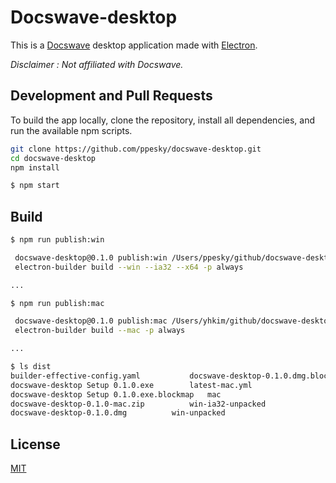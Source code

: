 # Docswave-desktop

This is a [Docswave](https://www.docswave.com/) desktop application made with [Electron](https://github.com/electron).

*Disclaimer : Not affiliated with Docswave.*

## Development and Pull Requests

To build the app locally, clone the repository, install all dependencies, and run the available npm scripts.

```sh
git clone https://github.com/ppesky/docswave-desktop.git
cd docswave-desktop
npm install
```

```sh
$ npm start
```

## Build

```sh
$ npm run publish:win

 docswave-desktop@0.1.0 publish:win /Users/ppesky/github/docswave-desktop
 electron-builder build --win --ia32 --x64 -p always

...
```

```sh
$ npm run publish:mac

 docswave-desktop@0.1.0 publish:mac /Users/yhkim/github/docswave-desktop
 electron-builder build --mac -p always

...
```

```sh
$ ls dist
builder-effective-config.yaml			docswave-desktop-0.1.0.dmg.blockmap
docswave-desktop Setup 0.1.0.exe		latest-mac.yml
docswave-desktop Setup 0.1.0.exe.blockmap	mac
docswave-desktop-0.1.0-mac.zip			win-ia32-unpacked
docswave-desktop-0.1.0.dmg			win-unpacked
```

## License

[MIT](https://github.com/ppesky/docswave-desktop/blob/master/LICENSE)
